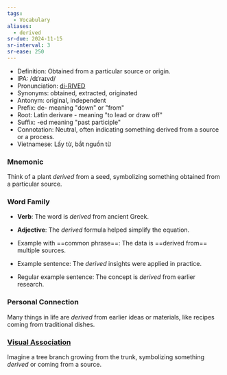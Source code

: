 ```yaml
---
tags:
  - Vocabulary
aliases:
  - derived
sr-due: 2024-11-15
sr-interval: 3
sr-ease: 250
---
```


- Definition: Obtained from a particular source or origin.
- IPA: /dɪˈraɪvd/
- Pronunciation: [di-RIVED](https://www.google.com/search?q=how+to+pronounce=derived)
- Synonyms: obtained, extracted, originated
- Antonym: original, independent
- Prefix: de- meaning "down" or "from"
- Root: Latin derivare - meaning "to lead or draw off"
- Suffix: -ed meaning "past participle"
- Connotation: Neutral, often indicating something derived from a source or a process.
- Vietnamese: Lấy từ, bắt nguồn từ

### Mnemonic

Think of a plant *derived* from a seed, symbolizing something obtained from a particular source.

### Word Family

- **Verb**: The word is *derived* from ancient Greek.
- **Adjective**: The *derived* formula helped simplify the equation.
  
- Example with ==common phrase==: The data is ==derived from== multiple sources.
- Example sentence: The *derived* insights were applied in practice.
- Regular example sentence: The concept is *derived* from earlier research.

### Personal Connection

Many things in life are *derived* from earlier ideas or materials, like recipes coming from traditional dishes.

### [Visual Association](https://www.google.com/search?tbm=isch&q=derived)

Imagine a tree branch growing from the trunk, symbolizing something *derived* or coming from a source.

